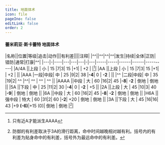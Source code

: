 ```yaml
---
title: 地面体术
icon: file
pageIno: false
editLink: false
order: 2
---
```

#### 蕾米莉亚·斯卡蕾特 地面体术

|名称||位置|等级|追击|动作|||有利差||||注释|
|^^||^^|^^|^^|发生|持续|全体|正防|错防|通常|打康|^^|
|---|-|----|---|---|---|-|---|-----|-----|------|------|----------|
|A/4A  ||上段  |  小   |  15   |7|3|  15   |+1|         |    +2    |          |[^1]|
|AA    ||上段  |  小   |  15   |7|3|  15   |+1|         |    +2    |          ||
|AAA   |一段|中段|  中   |  25   |9|2|  38   |**-4**|    0    |  **-2**  |          ||
|^^    |二段|中段|  中   |  35   |19|2|  ^^   |^^|    ^^   |    ^^    |    ^^    ||
|AAAA  ||中段  |  大   |  60   |16|2|  45   |**-8**| **-2**  |   倒地   |   倒地   ||
|5A    ||下段  |  中   |  25   |11|2|  30   |**-4**|    0    |  **-2**  |    +5    ||
|2A    ||上段  |  大   |  45   |10|3|  40   |**-9**|         |   倒地   |   倒地   ||
|6A    ||中段  |  大   |  60   |16|2|  45   |**-8**| **-2**  |   倒地   |   倒地   ||
|H6A   ||强中段 | 特大  |  60   |31|2|  60   |**-2**|   +20   |   倒地   |   倒地   ||
|3A    ||下段  |  大   |  45   |16|16|  43   |+9 **(-6)**|+15 (0)|   倒地   |   倒地   |[^2]|


[^1]: 只有近A才能派生AAAA
[^2]: 防御的有利差取决于3A的滑行距离，命中时间越晚相对越有利。括号内的有利差为贴身命中的有利差，括号外为最远命中的有利差。
